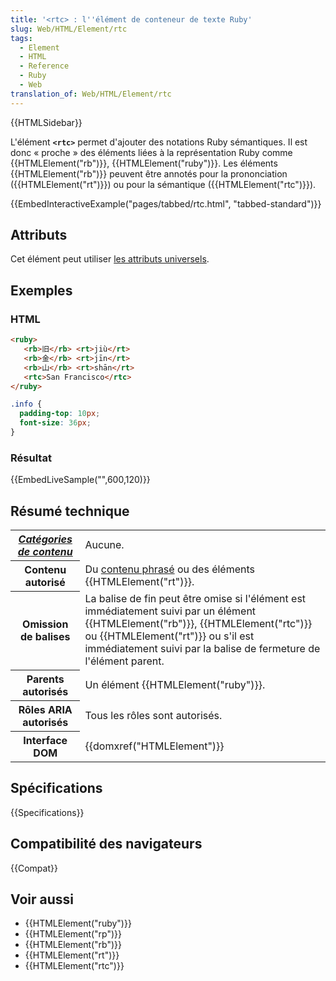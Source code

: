 ```yaml
---
title: '<rtc> : l''élément de conteneur de texte Ruby'
slug: Web/HTML/Element/rtc
tags:
  - Element
  - HTML
  - Reference
  - Ruby
  - Web
translation_of: Web/HTML/Element/rtc
---
```


{{HTMLSidebar}}

L'élément **`<rtc>`** permet d'ajouter des notations Ruby sémantiques. Il est donc « proche » des éléments liées à la représentation Ruby comme {{HTMLElement("rb")}}, {{HTMLElement("ruby")}}. Les éléments {{HTMLElement("rb")}} peuvent être annotés pour la prononciation ({{HTMLElement("rt")}}) ou pour la sémantique ({{HTMLElement("rtc")}}).

{{EmbedInteractiveExample("pages/tabbed/rtc.html", "tabbed-standard")}}

## Attributs

Cet élément peut utiliser [les attributs universels](/fr/docs/Web/HTML/Attributs_universels).

## Exemples

### HTML

```html
<ruby>
   <rb>旧</rb> <rt>jiù</rt>
   <rb>金</rb> <rt>jīn</rt>
   <rb>山</rb> <rt>shān</rt>
   <rtc>San Francisco</rtc>
</ruby>
```

```css hidden
.info {
  padding-top: 10px;
  font-size: 36px;
}
```

### Résultat

{{EmbedLiveSample("",600,120)}}

## Résumé technique

<table class="properties">
  <tbody>
    <tr>
      <th scope="row">
        <dfn
          ><a href="/fr/docs/Web/HTML/Catégorie_de_contenu"
            >Catégories de contenu</a
          ></dfn
        >
      </th>
      <td>Aucune.</td>
    </tr>
    <tr>
      <th scope="row">Contenu autorisé</th>
      <td>
        Du
        <a
          href="/fr/docs/Web/HTML/Catégorie_de_contenu#Contenu_phras.C3.A9"
          >contenu phrasé</a
        >
        ou des éléments {{HTMLElement("rt")}}.
      </td>
    </tr>
    <tr>
      <th scope="row">Omission de balises</th>
      <td>
        La balise de fin peut être omise si l'élément est immédiatement suivi
        par un élément {{HTMLElement("rb")}},
        {{HTMLElement("rtc")}} ou {{HTMLElement("rt")}} ou s'il est
        immédiatement suivi par la balise de fermeture de l'élément parent.
      </td>
    </tr>
    <tr>
      <th scope="row">Parents autorisés</th>
      <td>Un élément {{HTMLElement("ruby")}}.</td>
    </tr>
    <tr>
      <th scope="row">Rôles ARIA autorisés</th>
      <td>Tous les rôles sont autorisés.</td>
    </tr>
    <tr>
      <th scope="row">Interface DOM</th>
      <td>{{domxref("HTMLElement")}}</td>
    </tr>
  </tbody>
</table>

## Spécifications

{{Specifications}}

## Compatibilité des navigateurs

{{Compat}}

## Voir aussi

- {{HTMLElement("ruby")}}
- {{HTMLElement("rp")}}
- {{HTMLElement("rb")}}
- {{HTMLElement("rt")}}
- {{HTMLElement("rtc")}}

